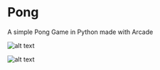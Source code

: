 # Pong

A simple Pong Game in Python made with Arcade

![alt text](https://github.com/LoupioFR/Pong/blob/main/assets/menu.png?raw=true)

![alt text](https://github.com/LoupioFR/Pong/blob/main/assets/game.png?raw=true)
